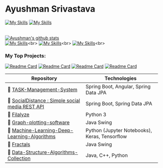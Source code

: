 # Ayushman Srivastava
[![My Skills](https://skillicons.dev/icons?i=linkedin)](https://www.linkedin.com/in/ayushman1024/) [![My Skills](https://skillicons.dev/icons?i=gmail)](mailto:ayushman1024@gmail.com)<br><br><br>
[![Ayushman's github stats](https://github-readme-stats.vercel.app/api?username=ayushman1024&show_icons=true&theme=radical&include_all_commits=true)](https://github.com/anuraghazra/github-readme-stats)<br>
[![My Skills](https://skillicons.dev/icons?i=django,spring,flask,angular)]([https://skillicons.dev](https://drive.google.com/file/d/11VQSm10ZJjvg9BDZp4--jReQaOo2nV8J/view))<br>
[![My Skills](https://skillicons.dev/icons?i=mysql,mongodb,git,aws)]([https://skillicons.dev](https://drive.google.com/file/d/11VQSm10ZJjvg9BDZp4--jReQaOo2nV8J/view))<br>
[![My Skills](https://skillicons.dev/icons?i=java,python,typescript,html)]([https://skillicons.dev](https://drive.google.com/file/d/11VQSm10ZJjvg9BDZp4--jReQaOo2nV8J/view))<br>

### My Top Projects:

[![Readme Card](https://github-readme-stats.vercel.app/api/pin/?username=ayushman1024&repo=TASK-Management-System)](https://github.com/ayushman1024/TASK-Management-System)
[![Readme Card](https://github-readme-stats.vercel.app/api/pin/?username=ayushman1024&repo=Hospital-Management-Using-Servlets)](https://github.com/ayushman1024/Hospital-Management-Using-Servlets)
[![Readme Card](https://github-readme-stats.vercel.app/api/pin/?username=ayushman1024&repo=Machine-Learning-Deep-Learning-Algorithms)](https://github.com/ayushman1024/Machine-Learning-Deep-Learning-Algorithms)
[![Readme Card](https://github-readme-stats.vercel.app/api/pin/?username=ayushman1024&repo=Graph-plotting-software)](https://github.com/ayushman1024/Graph-plotting-software)

| Repository | Technologies |
|--|--|
| 📌 [TASK-Management-System](https://github.com/ayushman1024/TASK-Management-System)   |  Spring Boot, Angular, Spring Data JPA|
| 📌 [SocialDistance : Simple social media REST API](https://github.com/ayushman1024/socialdistance) | Spring Boot, Spring Data JPA |
|📌 [Filalyze](https://github.com/ayushman1024/Filalyze)   | Python 3 |
|📌 [Graph-plotting-software](https://github.com/ayushman1024/Graph-plotting-software)   |  Java Swing|
|📌 [Machine-Learning-Deep-Learning-Algorithms](https://github.com/ayushman1024/Machine-Learning-Deep-Learning-Algorithms)  | Python (Jupyter Notebooks), Keras, Tensorflow |
|📌 [Fractals](https://github.com/ayushman1024/Fractals)   | Java Swing |
|📌 [Data-Structure-Algorithms-Collection](https://github.com/ayushman1024/Data-Structure-Algorithms-Collection)   | Java, C++, Python |
<!--- 
| 📌[ayushman1024.github.io](https://github.com/ayushman1024/ayushman1024.github.io)  
 |  | --->

<img src="https://github-pages-visitor.herokuapp.com/counterimg/githubDashboard" alt="" width="5"/>

<!--- [![Top Langs](https://github-readme-stats.vercel.app/api/top-langs/?username=ayushman1024&title_color=fff&icon_color=79ff97&text_color=9f9f9f&bg_color=151515)](https://github.com/anuraghazra/github-readme-stats) --->
